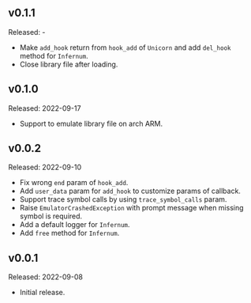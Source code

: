 ## v0.1.1

Released: -

- Make ``add_hook`` return from ``hook_add`` of ``Unicorn`` and add ``del_hook`` method for ``Infernum``.
- Close library file after loading.

## v0.1.0

Released: 2022-09-17

- Support to emulate library file on arch ARM.

## v0.0.2

Released: 2022-09-10

- Fix wrong ``end`` param of ``hook_add``.
- Add ``user_data`` param for ``add_hook`` to customize params of callback.
- Support trace symbol calls by using ``trace_symbol_calls`` param.
- Raise ``EmulatorCrashedException`` with prompt message when missing symbol is required.
- Add a default logger for ``Infernum``.
- Add ``free`` method for ``Infernum``.

## v0.0.1

Released: 2022-09-08

- Initial release.
